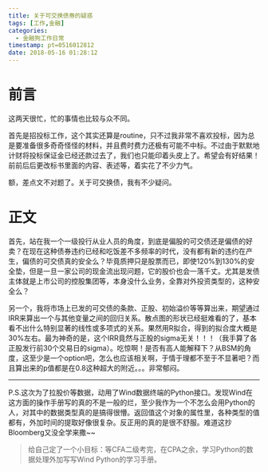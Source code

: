 ```yaml
---
title: 关于可交换债券的疑惑
tags: [工作,金融]
categories:
  - 金融狗工作日常
timestamp: pt=0516012812
date: 2018-05-16 01:28:12
---
```

# 前言

这两天很忙，忙的事情也比较与众不同。<!--more-->

首先是招投标工作，这个其实还算是routine，只不过我非常不喜欢投标，因为总是要准备很多奇奇怪怪的材料，并且费时费力还极有可能不中标。不过由于默默地计财将投标保证金已经还款过去了，我们也只能印着头皮上了。希望会有好结果！前前后后更改标书里面的内容、表述等，着实花了不少力气。

额，差点文不对题了。关于可交换债，我有不少疑问。

# 正文

首先，站在我一个一级投行从业人员的角度，到底是偏股的可交债还是偏债的好卖？在现在这种债券违约已经和吃饭差不多频率的时代，没有都有新的违约在产生，偏债的可交债真的安全么？毕竟质押只是股票而已，即使120%到130%的安全垫，但是一旦一家公司的现金流出现问题，它的股价也会一落千丈。尤其是发债主体就是上市公司的控股集团等，本身没什么业务，全靠对外投资类型的，这种安全么？

另一个，我将市场上已发的可交债的条款、正股、初始溢价等等算出来，期望通过IRR来算出一个与其他变量之间的回归关系。散点图的形状已经挺难看的了，基本看不出什么特别显著的线性或多项式的关系。果然用R拟合，得到的拟合度大概是30%左右。最为神奇的是，这个IRR竟然与正股的sigma无关！！！（我手算了各正股发行前30个交易日的sigma）。吃惊啊！是否有高人能解释下？从BSM的角度，这至少是一个option吧，怎么也应该相关啊，于情于理都不至于不显著吧？而且算出来的p值都是在0.8这种超大的附近。。。非常郁闷。

----

P.S.这次为了拉股价等数据，动用了Wind数据终端的Python接口。发现Wind在这方面的操作手册写的真的不是一般的烂，至少我作为一个不怎么会用Python的人，对其中的数据类型真的是搞得很懵。返回值这个对象的属性里，各种类型的值都有，外加时间的提取好像很复杂。反正用的真的是很不舒服。难道这抄Bloomberg又没全学来撒~~

> 给自己定了一个小目标：等CFA二级考完，在CPA之余，学习Python的数据处理外加写写Wind Python的学习手册。
